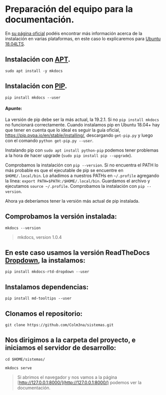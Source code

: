 # Preparación del equipo para la documentación.

En [su página oficial](https://www.mkdocs.org/#installation) podéis encontrar más información acerca de la instalación en varias plataformas, en este caso lo explicaremos para [Ubuntu 18.04LTS](https://ubuntu.com).

## Instalación con [APT](https://es.wikipedia.org/wiki/Advanced_Packaging_Tool).
`sudo apt install -y mkdocs` 

## Instalación con [PIP](https://pypi.org/project/pip/).
`pip install mkdocs --user`

#### Apunte:

La versión de pip debe ser la más actual, la 19.2.1. Si no `pip install mkdocs` no funcionará correctamente.
Cuando instalamos pip en Ubuntu 18.04+ hay que tener en cuenta que lo ideal es seguir la guía oficial, https://pip.pypa.io/en/stable/installing/, descargando `get-pip.py` y luego con el comando `python get-pip.py --user`.

Instalando pip con `sudo apt install python-pip` podemos tener problemas a la hora de hacer upgrade (`sudo pip install pip --upgrade`).

Comprobamos la instalación con `pip --version`. Si no encuentra el PATH lo más probable es que el ejecutable de pip se encuentre en `$HOME/.local/bin`. Lo añadimos a nuestros PATHs en `~/.profile` agregando la línea: `export PATH=$PATH:/$HOME/.local/bin`. Guardamos el archivo y ejecutamos `source ~/.profile`.
Comprobamos la instalación con `pip --version`.

Ahora ya deberíamos tener la versión más actual de pip instalada. 

## Comprobamos la versión instalada:
`mkdocs --version`

>mkdocs, version 1.0.4

## En este caso usamos la versión ReadTheDocs [Dropdown](https://github.com/cjsheets/mkdocs-rtd-dropdown), la instalamos:
`pip install mkdocs-rtd-dropdown --user`

## Instalamos dependencias:
`pip install md-tooltips --user`

## Clonamos el repositorio:
`git clone https://github.com/Colm3na/sistemas.git`

## Nos dirigimos a la carpeta del proyecto, e iniciamos el servidor de desarrollo:
`cd $HOME/sistemas/` 

`mkdocs serve`

> Si abrimos el navegador y nos vamos a la página [http://127.0.0.1:8000/](http://127.0.0.1:8000/) podemos ver la documentación.
